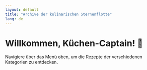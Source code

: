 ```yaml
---
layout: default
title: "Archive der kulinarischen Sternenflotte"
lang: de
---
```


# Willkommen, Küchen-Captain! 🌌

Navigiere über das Menü oben, um die Rezepte der verschiedenen Kategorien zu entdecken.

